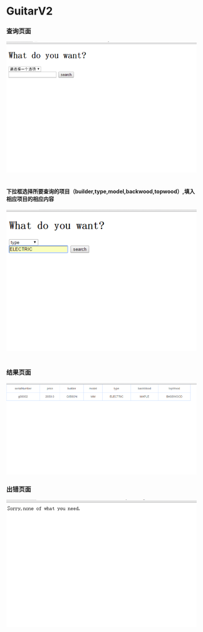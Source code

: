 # GuitarV2  
### 查询页面  
![guitarV2C1](images/guitarV2C1.png)  
#### 下拉框选择所要查询的项目（builder,type,model,backwood,topwood）,填入相应项目的相应内容
![guitarV2C2](images/guitarV2C2.png)  
### 结果页面  
![guitarV2R1](images/guitarV2R1.png)  
### 出错页面  
![error](images/guitarV2ERROR.png)
